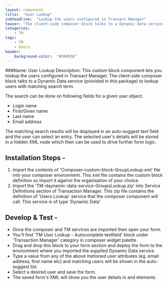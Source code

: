 ```yaml
---
layout: component 
title:  "User Lookup"
subheadline:  "Lookup the users configured in Transact Manager"
teaser: "The client-side composer block talks to a Dynamic Data service (provided in this package) to lookup users with matching search term."
categories:
    - TM
tags:
    - TM
    - Users
header:
    background-color:  "#304558"
---
```


###Name: User Lookup 
Description: This custom block component lets you lookup the users configured in Transact Manager. The client-side composer block talks to a Dynamic Data service (provided in this package) to lookup users with matching search term.

The search can be done on following fields for a given user object.

- Login name
- First/Given name
- Last name
- Email address


The matching search results will be displayed in an auto-suggest text field and the user can select an entry. The selected user's details will be stored in a hidden XML node which then can be used to drive further form logic.


## Installation Steps - ##
1. Import the contents of 'Composer-custom-block-GroupLookup.xml' file into your composer environment. This xml file contains the custom block definition so import it against the organisation of your choice.
2. Import the 'TM-daynamic-data-service-GroupsLookup.zip' into Service Definitions section of Transaction Manager. This zip file contains the definition of 'Users Lookup' service that the composer component will call. This service is of type 'Dynamic Data'

## Develop & Test - ##
* Once the composer and TM services are imported then open your form.
* You'll find 'TM User Lookup - Autocomplete textfield' block under 'Transaction Manager' category in composer widget palette.
* Drag and drop this block to your form section and deploy the form to the environment where you imported the supplied Dynamic Data service.
* Type a value from any of the above metioned user attributes (eg. email address, first name etc)  and matching users will be shown in the auto-suggest list.
* Select a desired user and save the form.
* The saved form's XML will show you the user details in <SelectedUser> and <SelectedUserDetails> elements.